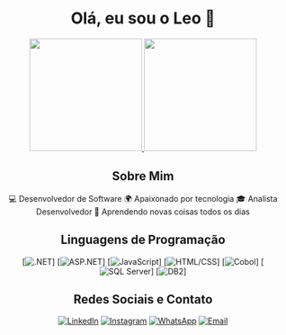<h1 align="center">Olá, eu sou o Leo 👋</h1>
<div align="center" style="text-align: center;">
  <a href="https://github.com/leonardoguido3">
    <img height="200em" src="https://github-readme-stats.vercel.app/api?username=leonardoguido3&show_icons=true&theme=dracula&include_all_commits=true&count_private=true"/>
    <img height="200em" src="https://github-readme-stats.vercel.app/api/top-langs/?username=leonardoguido3&layout=compact&langs_count=7&theme=dracula"/>
  </a>

## Sobre Mim
  💻 Desenvolvedor de Software
  🌍 Apaixonado por tecnologia
  🎓 Analista Desenvolvedor
  🌱 Aprendendo novas coisas todos os dias
  
  ## Linguagens de Programação
  [![.NET](https://img.shields.io/badge/.NET-0077b5?style=for-the-badge&logo=.net&logoColor=white)]
  [![ASP.NET](https://img.shields.io/badge/ASP.NET-512bd4?style=for-the-badge&logo=.net&logoColor=white)]
  [![JavaScript](https://img.shields.io/badge/JavaScript-1da1f2?style=for-the-badge&logo=javascript&logoColor=white)]
  [![HTML/CSS](https://img.shields.io/badge/HTML/CSS-ff5733?style=for-the-badge&logo=html5&logoColor=white)]
  [![Cobol](https://img.shields.io/badge/Cobol-000000?style=for-the-badge&logo=cobol&logoColor=white)]
  [![SQL Server](https://img.shields.io/badge/SQL%20Server-cc2927?style=for-the-badge&logo=microsoft-sql-server&logoColor=white)]
  [![DB2](https://img.shields.io/badge/DB2-054ada?style=for-the-badge&logo=ibm&logoColor=white)]

## Redes Sociais e Contato
  [![LinkedIn](https://img.shields.io/badge/LinkedIn-0077b5?style=for-the-badge&logo=linkedin)](https://www.linkedin.com/in/leonardoguido)
  [![Instagram](https://img.shields.io/badge/Instagram-e4405f?style=for-the-badge&logo=instagram&logoColor=white)](https://www.instagram.com/leonardo_sguido)
  [![WhatsApp](https://img.shields.io/badge/WhatsApp-25d366?style=for-the-badge&logo=whatsapp&logoColor=white)](https://wa.me/553197675896)
  [![Email](https://img.shields.io/badge/Email-ff5733?style=for-the-badge&logo=gmail&logoColor=white)](mailto:leonardoguido3@gmail.com)

</div>
